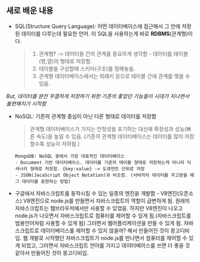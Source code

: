 ## 새로 배운 내용
* SQL(Structure Query Language): 어떤 데이터베이스에 접근해서 그 안에 저장된 데이터를 다루는데 필요한 언어. 이 SQL을 사용하는게 바로 __RDBMS__(관계형)이다.
    > 1. 관계형? -> 데이터들 간의 관계를 중요하게 생각함 - 데이터를 테이블(행,열)의 형태로 저장함.
    > 2. 테이블을 구성할때 스키마(구조)를 정해놓음.
    > 3. 관계형 데이터베이스에서는 외래키 등으로 테이블 간에 관계를 맺을 수 있음.

_But, 데이터를 완전 무결하게 저장하기 위한 기존의 좋았던 기능들이 시대가 지나면서 불편해지기 시작함_
* NoSQL: 기존의 관계형 중심이 아닌 다른 형태로 데이터를 저장함
    > 관계형 데이터베이스가 가지는 안정성을 포기하는 대신에 확장성과 성능(빠른 속도)을 높일 수 있음. (기존의 관계형 데이터베이스는 데이터를 많이 저장할수록 성능이 저하됨.)

      MongoDB: NoSQL 중에서 가장 대표적인 데이터베이스
      - Document 기반 데이터베이스. 데이터를 기존의 테이블 형태로 저장하는게 아니라 딕셔너리 형태로 저장함. {key:value} -> 도큐먼트 단위로 저장 
      - JSON(JacaScript Object Notation)과 비슷함. (서버끼리 데이터를 주고받을 때 그 데이터를 표현하는 방법)
* 구글에서 자바스크립트를 동작시킬 수 있는 일종의 엔진을 개발함 - V8엔진(오픈소스)
V8엔진으로 node.js를 만들면서 자바스크립트의 역할이 급변하게 됨.
원래의 자바스크립트는 웹브라우저에서만 사용할 수 있었음. 하지만 V8엔진이 나오고 node.js가 나오면서
자바스크립트로 컴퓨터를 제어할 수 있게 됨.(자바스크립트를 범용언어처럼 사용할 수 있게 됨)
그러면서 웹어플리케이션을 만들 수 있게 됨.
자바스크립트로 데이터베이스를 제어할 수 있지 않을까? 해서 만들어진 것이 몽고디비임.
웹 개발로 시작했던 자바스크립트가 node.js를 만나면서 컴퓨터를 제어할 수 있게 되었고,
그러면서 자바스크립트 언어를 가지고 데이터베이스를 쓰면 더 좋을 것 같아서 만들어진 것이 몽고디비임.
